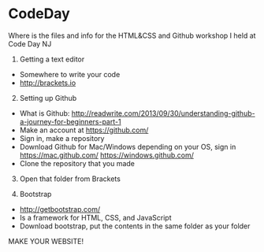 # CodeDay
Where is the files and info for the HTML&amp;CSS and Github workshop I held at Code Day NJ

1. Getting a text editor
  - Somewhere to write your code
  - http://brackets.io

2. Setting up Github
  - What is Github: http://readwrite.com/2013/09/30/understanding-github-a-journey-for-beginners-part-1
  - Make an account at https://github.com/
  - Sign in, make a repository
  - Download Github for Mac/Windows depending on your OS, sign in
      https://mac.github.com/
      https://windows.github.com/
  - Clone the repository that you made
  
3. Open that folder from Brackets

4. Bootstrap
  - http://getbootstrap.com/
  - Is a framework for HTML, CSS, and JavaScript
  - Download bootstrap, put the contents in the same folder as your folder

MAKE YOUR WEBSITE!
